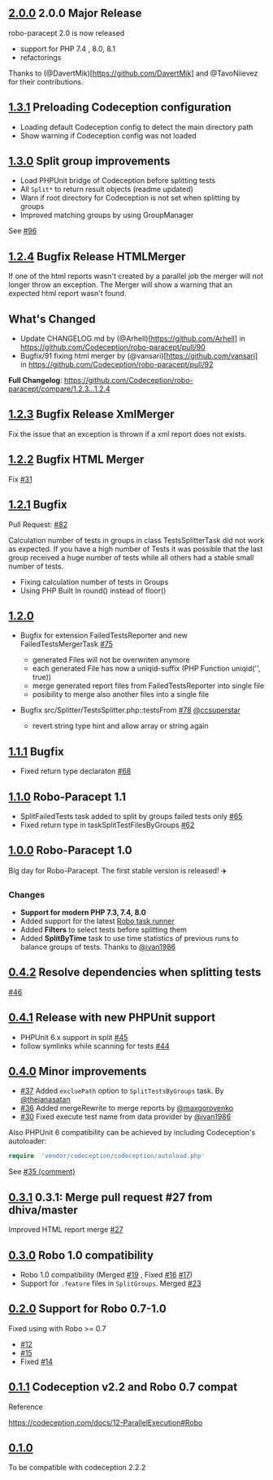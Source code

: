 ## [2.0.0](https://github.com/Codeception/robo-paracept/releases/tag/2.0.0) 2.0.0 Major Release

robo-paracept 2.0 is now released

- support for PHP 7.4 , 8.0, 8.1
- refactorings

Thanks to (@DavertMik)[https://github.com/DavertMik] and @TavoNiievez for their contributions.

## [1.3.1](https://github.com/Codeception/robo-paracept/releases/tag/1.3.1) Preloading Codeception configuration

* Loading default Codeception config to detect the main directory path
* Show warning if Codeception config was not loaded

## [1.3.0](https://github.com/Codeception/robo-paracept/releases/tag/1.3.0) Split group improvements

* Load PHPUnit bridge of Codeception before splitting tests
* All `Split*` to return result objects (readme updated)
* Warn if root directory for Codeception is not set when splitting by groups
* Improved matching groups by using GroupManager

See [#96](https://github.com/Codeception/robo-paracept/pull/96)

## [1.2.4](https://github.com/Codeception/robo-paracept/releases/tag/1.2.4) Bugfix Release HTMLMerger

If one of the html reports wasn't created by a parallel job the merger will not longer throw an exception.
The Merger will show a warning that an expected html report wasn't found.

## What's Changed
* Update CHANGELOG.md by (@Arhell)[https://github.com/Arhell] in https://github.com/Codeception/robo-paracept/pull/90
* Bugfix/91 fixing html merger by (@vansari)[https://github.com/vansari] in https://github.com/Codeception/robo-paracept/pull/92

**Full Changelog**: https://github.com/Codeception/robo-paracept/compare/1.2.3...1.2.4

## [1.2.3](https://github.com/Codeception/robo-paracept/releases/tag/1.2.3) Bugfix Release XmlMerger

Fix the issue that an exception is thrown if a xml report does not exists.

## [1.2.2](https://github.com/Codeception/robo-paracept/releases/tag/1.2.2) Bugfix HTML Merger

Fix [#31](https://github.com/Codeception/robo-paracept/issues/31)

## [1.2.1](https://github.com/Codeception/robo-paracept/releases/tag/1.2.1) Bugfix

Pull Request: [#82](https://github.com/Codeception/robo-paracept/pull/82)

Calculation number of tests in groups in class TestsSplitterTask did not work as expected.
If you have a high number of Tests it was possible that the last group received a huge number of tests while all others had a stable small number of tests.

- Fixing calculation number of tests in Groups
- Using PHP Built In round() instead of floor()

## [1.2.0](https://github.com/Codeception/robo-paracept/releases/tag/1.2.0)

- Bugfix for extension FailedTestsReporter and  new FailedTestsMergerTask [#75](https://github.com/Codeception/robo-paracept/pull/75)
    - generated Files will not be overwriten anymore
    - each generated File has now a uniqid-suffix (PHP Function uniqid('', true))
    - merge generated report files from FailedTestsReporter into single file
    - posibility to merge also another files into a single file
    
- Bugfix src/Splitter/TestsSplitter.php::testsFrom [#78](https://github.com/Codeception/robo-paracept/pull/78) [@ccsuperstar](https://github.com/ccsuperstar)
    - revert string type hint and allow array or string again

## [1.1.1](https://github.com/Codeception/robo-paracept/releases/tag/1.1.1) Bugfix

* Fixed return type declaraton [#68](https://github.com/Codeception/robo-paracept/pull/68)

## [1.1.0](https://github.com/Codeception/robo-paracept/releases/tag/1.1.0) Robo-Paracept 1.1

* SplitFailedTests task added to split by groups failed tests only [#65](https://github.com/Codeception/robo-paracept/pull/65)
* Fixed return type in taskSplitTestFilesByGroups [#62](https://github.com/Codeception/robo-paracept/pull/62)

## [1.0.0](https://github.com/Codeception/robo-paracept/releases/tag/1.0.0) Robo-Paracept 1.0

Big day for Robo-Paracept. The first stable version is released! ✈️

### Changes

* **Support for modern PHP 7.3, 7.4, 8.0**
* Added support for the latest [Robo task runner](https://robo.li)
* Added **Filters** to select tests before splitting them
* Added **SplitByTime** task to use time statistics of previous runs to balance groups of tests. Thanks to [@ivan1986](https://github.com/ivan1986)

## [0.4.2](https://github.com/Codeception/robo-paracept/releases/tag/0.4.2) Resolve dependencies when splitting tests

[#46](https://github.com/Codeception/robo-paracept/pull/46)

## [0.4.1](https://github.com/Codeception/robo-paracept/releases/tag/0.4.1) Release with new PHPUnit support

* PHPUnit 6.x support in split  [#45](https://github.com/Codeception/robo-paracept/pull/45)
* follow symlinks while scanning for tests [#44](https://github.com/Codeception/robo-paracept/pull/44)

## [0.4.0](https://github.com/Codeception/robo-paracept/releases/tag/0.4.0) Minor improvements

* [#37](https://github.com/Codeception/robo-paracept/pull/37) Added `excluePath` option to `SplitTestsByGroups` task. By [@thejanasatan](https://github.com/thejanasatan)
* [#36](https://github.com/Codeception/robo-paracept/pull/36) Added mergeRewrite to merge reports by [@maxgorovenko](https://github.com/maxgorovenko)
* [#30](https://github.com/Codeception/robo-paracept/pull/30) Fixed execute test name from data provider by [@ivan1986](https://github.com/ivan1986)

Also PHPUnit 6 compatibility can be achieved by including Codeception's autoloader:

```php
require  'vendor/codeception/codeception/autoload.php'
```

See [#35 (comment)](https://github.com/Codeception/robo-paracept/issues/35#issuecomment-311605115)

## [0.3.1](https://github.com/Codeception/robo-paracept/releases/tag/0.3.1) 0.3.1: Merge pull request #27 from dhiva/master

Improved HTML report merge [#27](https://github.com/Codeception/robo-paracept/pull/27)

## [0.3.0](https://github.com/Codeception/robo-paracept/releases/tag/0.3.0) Robo 1.0 compatibility

* Robo 1.0 compatibility (Merged [#19](https://github.com/Codeception/robo-paracept/issues/19) , Fixed [#16](https://github.com/Codeception/robo-paracept/issues/16) [#17](https://github.com/Codeception/robo-paracept/pull/17))
* Support for `.feature` files in `SplitGroups`. Merged [#23](https://github.com/Codeception/robo-paracept/pull/23)

## [0.2.0](https://github.com/Codeception/robo-paracept/releases/tag/0.2.0) Support for Robo 0.7-1.0

Fixed using with Robo >= 0.7

* [#12](https://github.com/Codeception/robo-paracept/pull/12)
* [#15](https://github.com/Codeception/robo-paracept/pull/15)
* Fixed [#14](https://github.com/Codeception/robo-paracept/issues/14)

## [0.1.1](https://github.com/Codeception/robo-paracept/releases/tag/0.1.1) Codeception v2.2 and Robo 0.7 compat

Reference

https://codeception.com/docs/12-ParallelExecution#Robo

## [0.1.0](https://github.com/Codeception/robo-paracept/releases/tag/0.1.0)

To be compatible with codeception 2.2.2
